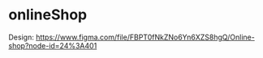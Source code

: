 # onlineShop
Design: https://www.figma.com/file/FBPT0fNkZNo6Yn6XZS8hgQ/Online-shop?node-id=24%3A401
